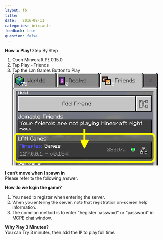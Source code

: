 ```yaml
---
layout: fb
title:  
date:   2016-08-11
categories: iniciante
feedback: true
question: false
---
```

**How to Play!**
Step By Step
1. Open Minecraft PE 0.15.0  
2. Tap Play - Friends  
3. Tap the Lan Games Button to Play
![screenshot](/assets/images/easyplay.png)

**I can't move when I spawn in**  
Please refer to the following answer.

**How do we login the game?**  
1. You need to register when entering the server.  
2. When you entering the server, note that registration on-screen help information.  
3. The common method is to enter "/register password" or “password” in MCPE chat window.  

**Why Play 3 Minutes?**  
You can Try 3 minutes, then add the IP to play full time. 
	
